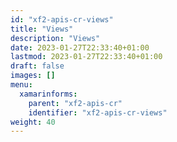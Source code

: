 ```yaml
---
id: "xf2-apis-cr-views"
title: "Views"
description: "Views"
date: 2023-01-27T22:33:40+01:00
lastmod: 2023-01-27T22:33:40+01:00
draft: false
images: []
menu:
  xamarinforms:
    parent: "xf2-apis-cr"
    identifier: "xf2-apis-cr-views"
weight: 40
---
```


